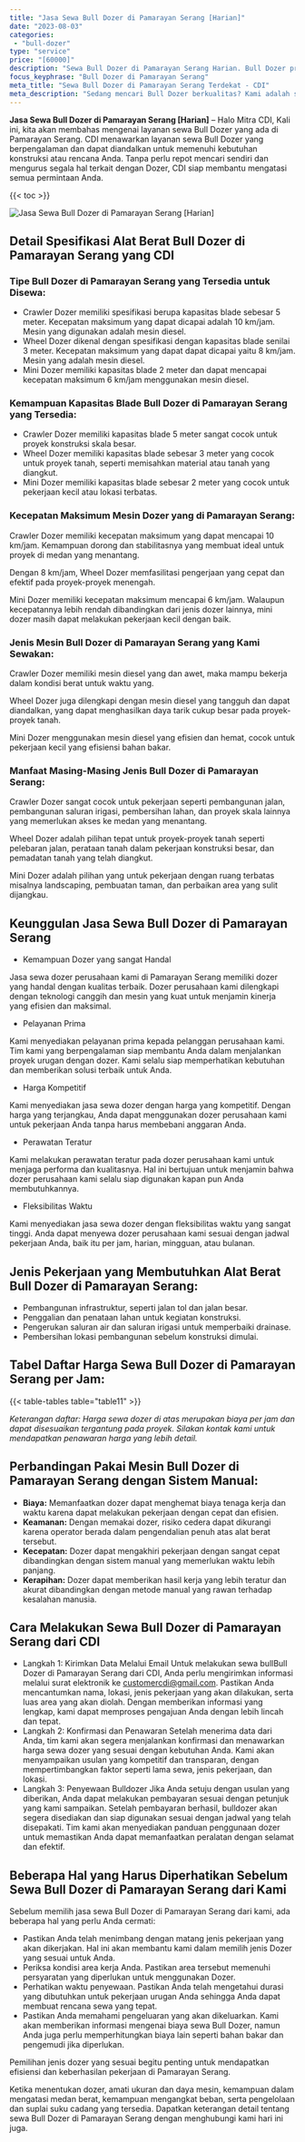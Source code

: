 ```yaml
---
title: "Jasa Sewa Bull Dozer di Pamarayan Serang [Harian]"
date: "2023-08-03"
categories:
 - "bull-dozer"
type: "service"
price: "[60000]"
description: "Sewa Bull Dozer di Pamarayan Serang Harian. Bull Dozer profesional untuk kebutuhan proyek konstruksi dengan performa superior. Dapatkan informasi lengkap dengan menghubungi kami."
focus_keyphrase: "Bull Dozer di Pamarayan Serang"
meta_title: "Sewa Bull Dozer di Pamarayan Serang Terdekat - CDI"
meta_description: "Sedang mencari Bull Dozer berkualitas? Kami adalah solusi tepat dengan solusi optimal. Dapatkan penawaran sekarang."
---
```


**Jasa Sewa Bull Dozer di Pamarayan Serang [Harian]** – Halo Mitra CDI, Kali ini, kita akan membahas mengenai layanan sewa Bull Dozer yang ada di Pamarayan Serang. CDI menawarkan layanan sewa Bull Dozer yang berpengalaman dan dapat diandalkan untuk memenuhi kebutuhan konstruksi atau rencana Anda. Tanpa perlu repot mencari sendiri dan mengurus segala hal terkait dengan Dozer, CDI siap membantu mengatasi semua permintaan Anda.

{{< toc >}}

![Jasa Sewa Bull Dozer di Pamarayan Serang [Harian]](/images/bull-dozer/bull-dozer-14.jpg)

## Detail Spesifikasi Alat Berat Bull Dozer di Pamarayan Serang yang CDI

### Tipe Bull Dozer di Pamarayan Serang yang Tersedia untuk Disewa:

*   Crawler Dozer memiliki spesifikasi berupa kapasitas blade sebesar 5 meter. Kecepatan maksimum yang dapat dicapai adalah 10 km/jam. Mesin yang digunakan adalah mesin diesel.
*   Wheel Dozer dikenal dengan spesifikasi dengan kapasitas blade senilai 3 meter. Kecepatan maksimum yang dapat dapat dicapai yaitu 8 km/jam. Mesin yang adalah mesin diesel.
*   Mini Dozer memiliki kapasitas blade 2 meter dan dapat mencapai kecepatan maksimum 6 km/jam menggunakan mesin diesel.

### Kemampuan Kapasitas Blade Bull Dozer di Pamarayan Serang yang Tersedia:

*   Crawler Dozer memiliki kapasitas blade 5 meter sangat cocok untuk proyek konstruksi skala besar.
*   Wheel Dozer memiliki kapasitas blade sebesar 3 meter yang cocok untuk proyek tanah, seperti memisahkan material atau tanah yang diangkut.
*   Mini Dozer memiliki kapasitas blade sebesar 2 meter yang cocok untuk pekerjaan kecil atau lokasi terbatas.

### Kecepatan Maksimum Mesin Dozer yang di Pamarayan Serang:

Crawler Dozer memiliki kecepatan maksimum yang dapat mencapai 10 km/jam. Kemampuan dorong dan stabilitasnya yang membuat ideal untuk proyek di medan yang menantang.

Dengan 8 km/jam, Wheel Dozer memfasilitasi pengerjaan yang cepat dan efektif pada proyek-proyek menengah.

Mini Dozer memiliki kecepatan maksimum mencapai 6 km/jam. Walaupun kecepatannya lebih rendah dibandingkan dari jenis dozer lainnya, mini dozer masih dapat melakukan pekerjaan kecil dengan baik.

### Jenis Mesin Bull Dozer di Pamarayan Serang yang Kami Sewakan:

Crawler Dozer memiliki mesin diesel yang dan awet, maka mampu bekerja dalam kondisi berat untuk waktu yang.

Wheel Dozer juga dilengkapi dengan mesin diesel yang tangguh dan dapat diandalkan, yang dapat menghasilkan daya tarik cukup besar pada proyek-proyek tanah.

Mini Dozer menggunakan mesin diesel yang efisien dan hemat, cocok untuk pekerjaan kecil yang efisiensi bahan bakar.

### Manfaat Masing-Masing Jenis Bull Dozer di Pamarayan Serang:

Crawler Dozer sangat cocok untuk pekerjaan seperti pembangunan jalan, pembangunan saluran irigasi, pembersihan lahan, dan proyek skala lainnya yang memerlukan akses ke medan yang menantang.

Wheel Dozer adalah pilihan tepat untuk proyek-proyek tanah seperti pelebaran jalan, perataan tanah dalam pekerjaan konstruksi besar, dan pemadatan tanah yang telah diangkut.

Mini Dozer adalah pilihan yang untuk pekerjaan dengan ruang terbatas misalnya landscaping, pembuatan taman, dan perbaikan area yang sulit dijangkau.

## Keunggulan Jasa Sewa Bull Dozer di Pamarayan Serang

*   Kemampuan Dozer yang sangat Handal

Jasa sewa dozer perusahaan kami di Pamarayan Serang memiliki dozer yang handal dengan kualitas terbaik. Dozer perusahaan kami dilengkapi dengan teknologi canggih dan mesin yang kuat untuk menjamin kinerja yang efisien dan maksimal.
*   Pelayanan Prima

Kami menyediakan pelayanan prima kepada pelanggan perusahaan kami. Tim kami yang berpengalaman siap membantu Anda dalam menjalankan proyek urugan dengan dozer. Kami selalu siap memperhatikan kebutuhan dan memberikan solusi terbaik untuk Anda.
*   Harga Kompetitif

Kami menyediakan jasa sewa dozer dengan harga yang kompetitif. Dengan harga yang terjangkau, Anda dapat menggunakan dozer perusahaan kami untuk pekerjaan Anda tanpa harus membebani anggaran Anda.
*   Perawatan Teratur

Kami melakukan perawatan teratur pada dozer perusahaan kami untuk menjaga performa dan kualitasnya. Hal ini bertujuan untuk menjamin bahwa dozer perusahaan kami selalu siap digunakan kapan pun Anda membutuhkannya.
*   Fleksibilitas Waktu

Kami menyediakan jasa sewa dozer dengan fleksibilitas waktu yang sangat tinggi. Anda dapat menyewa dozer perusahaan kami sesuai dengan jadwal pekerjaan Anda, baik itu per jam, harian, mingguan, atau bulanan.

## Jenis Pekerjaan yang Membutuhkan Alat Berat Bull Dozer di Pamarayan Serang:

*   Pembangunan infrastruktur, seperti jalan tol dan jalan besar.
*   Penggalian dan penataan lahan untuk kegiatan konstruksi.
*   Pengerukan saluran air dan saluran irigasi untuk memperbaiki drainase.
*   Pembersihan lokasi pembangunan sebelum konstruksi dimulai.

## Tabel Daftar Harga Sewa Bull Dozer di Pamarayan Serang per Jam:

{{< table-tables table="table11" >}}

_Keterangan daftar: Harga sewa dozer di atas merupakan biaya per jam dan dapat disesuaikan tergantung pada proyek. Silakan kontak kami untuk mendapatkan penawaran harga yang lebih detail._

## Perbandingan Pakai Mesin Bull Dozer di Pamarayan Serang dengan Sistem Manual:

*   **Biaya:** Memanfaatkan dozer dapat menghemat biaya tenaga kerja dan waktu karena dapat melakukan pekerjaan dengan cepat dan efisien.
*   **Keamanan:** Dengan memakai dozer, risiko cedera dapat dikurangi karena operator berada dalam pengendalian penuh atas alat berat tersebut.
*   **Kecepatan:** Dozer dapat mengakhiri pekerjaan dengan sangat cepat dibandingkan dengan sistem manual yang memerlukan waktu lebih panjang.
*   **Kerapihan:** Dozer dapat memberikan hasil kerja yang lebih teratur dan akurat dibandingkan dengan metode manual yang rawan terhadap kesalahan manusia.

## Cara Melakukan Sewa Bull Dozer di Pamarayan Serang dari CDI

*   Langkah 1: Kirimkan Data Melalui Email
Untuk melakukan sewa bullBull Dozer di Pamarayan Serang dari CDI, Anda perlu mengirimkan informasi melalui surat elektronik ke customercdi@gmail.com. Pastikan Anda mencantumkan nama, lokasi, jenis pekerjaan yang akan dilakukan, serta luas area yang akan diolah. Dengan memberikan informasi yang lengkap, kami dapat memproses pengajuan Anda dengan lebih lincah dan tepat.
*   Langkah 2: Konfirmasi dan Penawaran
Setelah menerima data dari Anda, tim kami akan segera menjalankan konfirmasi dan menawarkan harga sewa dozer yang sesuai dengan kebutuhan Anda. Kami akan menyampaikan usulan yang kompetitif dan transparan, dengan mempertimbangkan faktor seperti lama sewa, jenis pekerjaan, dan lokasi.
*   Langkah 3: Penyewaan Bulldozer
Jika Anda setuju dengan usulan yang diberikan, Anda dapat melakukan pembayaran sesuai dengan petunjuk yang kami sampaikan. Setelah pembayaran berhasil, bulldozer akan segera disediakan dan siap digunakan sesuai dengan jadwal yang telah disepakati. Tim kami akan menyediakan panduan penggunaan dozer untuk memastikan Anda dapat memanfaatkan peralatan dengan selamat dan efektif.

## Beberapa Hal yang Harus Diperhatikan Sebelum Sewa Bull Dozer di Pamarayan Serang dari Kami

Sebelum memilih jasa sewa Bull Dozer di Pamarayan Serang dari kami, ada beberapa hal yang perlu Anda cermati:

*   Pastikan Anda telah menimbang dengan matang jenis pekerjaan yang akan dikerjakan. Hal ini akan membantu kami dalam memilih jenis Dozer yang sesuai untuk Anda.
*   Periksa kondisi area kerja Anda. Pastikan area tersebut memenuhi persyaratan yang diperlukan untuk menggunakan Dozer.
*   Perhatikan waktu penyewaan. Pastikan Anda telah mengetahui durasi yang dibutuhkan untuk pekerjaan urugan Anda sehingga Anda dapat membuat rencana sewa yang tepat.
*   Pastikan Anda memahami pengeluaran yang akan dikeluarkan. Kami akan memberikan informasi mengenai biaya sewa Bull Dozer, namun Anda juga perlu memperhitungkan biaya lain seperti bahan bakar dan pengemudi jika diperlukan.

Pemilihan jenis dozer yang sesuai begitu penting untuk mendapatkan efisiensi dan keberhasilan pekerjaan di Pamarayan Serang.

Ketika menentukan dozer, amati ukuran dan daya mesin, kemampuan dalam mengatasi medan berat, kemampuan mengangkat beban, serta pengelolaan dan suplai suku cadang yang tersedia. Dapatkan keterangan detail tentang sewa Bull Dozer di Pamarayan Serang dengan menghubungi kami hari ini juga.
